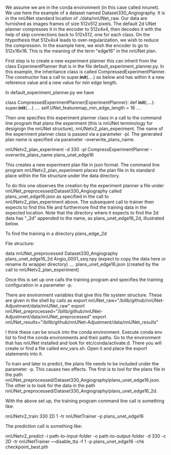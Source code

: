 We assume we are in the conda environment (in this case called nnunet). We use here the example of a dataset named Dataset330_Angiography. It is in the nnUNet standard location of ./data/nnUNet_raw. Our data are furnished as images frames of size 512x512 pixels. The default 2d UNet planner compresses it in the encoder to 512x4x4, then decodes it with the help of skip connections back to 512x512, one for each class. On the htypothesis that 512x4x4 leads to over-regularization, we wish to reduce the compression. In the example here, we wish the encoder to go to 512x16x16. This is the meaning of the term "edge16" in the nnUNet plan.

First step is to create a new experiment planner this can inherit from the class ExperimentPlanner that is in the file default_experiment_planner.py. In this example, the inheritance class is called CompressedExperimentPlanner. The constructor has a call to super.__init__(….) as below and has within it a new reference value and a new value for min edge length.

In default_experiment_planner.py we have

class CompressedExperimentPlanner(ExperimentPlanner):
	def __init__(….):
		super.__init__(….)
		….
		self.UNet_featuremap_min_edge_length = 16
		….

Then one specifies this experiment planner class in a call to the command line program that plans the experiment (this is nnUNet terminology for designign the nnUNet structure), nnUNetv2_plan_experiment. The name of the experiment planner class is passed via a parameter -pl. The generated plan name is specified via parameter -overwrite_plans_name.

nnUNetv2_plan_experiment -d 330 -pl CompressExperimentPlanner -overwrite_plans_name plans_unet_edge16

This creates a new experiment plan file in json format. The command line program nnUNetv2_plan_experiment places the plan file in its standard place within the file structure under the data directory. 

To do this one observes the creation by the experiment planner a file under nnUNet_preprocessed/Dataset330_Angiography called plans_unet_edge16.json as specified in the call to nnUNetv2_plan_experiment above. The subsequent call to trainer then expects to find this file and furthermore find the training data in the expected location. Note that the directory where it expects to find the 2d data has "_2d" appended to the name, as plans_unet_edge16_2d, illustrated below.

To find the training in a directory plans_edge_2d

File structure:

data
	nnUNet_preprocessed
		Dataset330_Angiography
			plans_unet_edge16_2d
				Angio_0001_seq.npy (expect to copy the data here or rename its wrapper directory)
				….
			plans_unet_edge16.json (created by the call to nnUNetv2_plan_experiment)

Once this is set up one calls the training program and specifies the training configuration in a parameter -p.

There are environment variables that give this file system structure. These are given in the shell by calls as
export nnUNet_raw="/billb/github/nnUNet-Adjustment/data/nnUNet_raw"
export nnUNet_preprocessed="/billb/github/nnUNet-Adjustment/data/nnUNet_preprocessed"
export nnUNet_results="/billb/github/nnUNet-Adjustment/data/nnUNet_results"

I think these can be snuck into the conda environment. Execute conda env list to find the conda environments and their paths. Go to the environment that has nnUNet installed and look for etc/conda/activate.d. There you will create or find a file called env_vars.sh. Open it and place the export statements into it.

To train and later to predict, the plans file needs to be included under the parameter -p. This causes two effects. The first is to lool for the plans file in the path nnUNet_preprocessed/Dataset330_Angiography/plans_unet_edge16.json. The other is to look for the data in the path nnUNet_preprocessed/Dataset330_Angiography/plans_unet_edge16_2d.

With the above set up, the training program command line call is something like:

nnUNetv2_train 330 2D 1 -tr nnUNetTrainer -p plans_unet_edge16

The prediction call is something like:

nnUNetv2_predict -i path-to-input-folder -o path-to-output-folder -d 330 -c 2D -tr nnUNetTrainer —disable_tta -f 1 -p plans_unet_edge16 -chk checkpoint_best.pth

